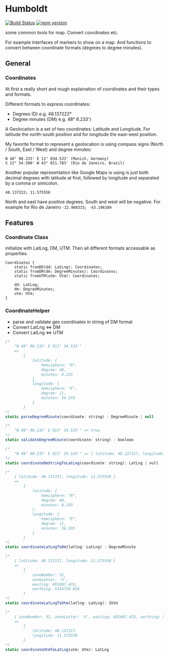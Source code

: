 # Humboldt

[![Build Status](https://travis-ci.org/SBejga/humboldt.svg?branch=master)](https://travis-ci.org/SBejga/humboldt) [![npm version](https://badge.fury.io/js/humboldt.svg)](https://badge.fury.io/js/humboldt)

some common tools for map. Convert coordinates etc.

For example interfaces of markers to show on a map. And functions to convert between coordinate formats (degrees to degree minutes).

## General

### Coordinates

At first a really short and rough explaination of coordinates and their types and formats.

Different formats to express coordinates:

- Degrees (D) e.g. 48.137222°
- Degree minutes (DM) e.g. 48° 8.233')

A Geolocation is a set of two coordinates: Latitude and Longitude.
For latitude the north-south position and for longitude the east-west position.

My favorite format to represent a geolocation is using compass signs (North / South, East / West) and degree minutes:

    N 48° 08.233' E 11° 034.533' (Munich, Germany)
    S 22° 54.500' W 43° 011.783' (Rio de Janeiro, Brazil)

Another popular representation like Google Maps is using is just both decimal degrees with latitude at first, followed by longitude and separated by a comma or simicolon.

    48.137222; 11.575556

North and east have positive degrees. South and west will be negative. For example for Rio de Janeiro `-22.908333; -43.196389`

## Features

### Coordinate Class

initialize with LatLng, DM, UTM. Then all different formats accessable as properties.

```
Coordinates {
    static fromDD(dd: LatLng): Coordinates;
    static fromDM(dm: DegreeMinutes): Coordinates;
    static fromUTM(utm: Utm): Coordinates;

    dd: LatLng;
    dm: DegreeMinutes;
    utm: Utm;
}
```

### CoordinateHelper

- parse and validate geo coordinates in string of DM format
- Convert LatLng <=> DM
- Convert LatLng <=> UTM

```js
/*
    "N 48° 08.233' E 011° 34.533'"
    =>
        {
            latitude: {
                hemisphere: "N",
                degree: 48,
                minutes: 8.233
            },
            longitude: {
                hemisphere: "E",
                degree: 11,
                minutes: 34.533
            }
        }
*/
static parseDegreeMinute(coordinate: string) : DegreeMinute | null

/*
    "N 48° 08.233' E 011° 34.533'" => true
*/
static validateDegreeMinute(coordinate: string) : boolean

/*
    "N 48° 08.233' E 011° 34.533'" => { latitude: 48.137217, longitude: 11.575550 }
*/
static coordinateDmStringToLatLng(coordinate: string): LatLng | null

/*
    { latitude: 48.137217, longitude: 11.575550 }
    =>
        {
            latitude: {
                hemisphere: "N",
                degree: 48,
                minutes: 8.233
            },
            longitude: {
                hemisphere: "E",
                degree: 11,
                minutes: 34.533
            }
        }
*/
static coordinateLatLngToDm(latlng: LatLng) : DegreeMinute

/*
    { latitude: 48.137217, longitude: 11.575550 }
    =>
        {
            zoneNumber: 32,
            zoneLetter: 'U',
            easting: 691607.433,
            northing: 5334759.818
        }
*/
static coordinateLatLngToUtm(latlng: LatLng): IUtm

/*
    { zoneNumber: 32, zoneLetter: 'U', easting: 691607.433, northing: 5334759.818 }
    =>
        {
            latitude: 48.137217,
            longitude: 11.575550
        }
*/
static coordinateUtmToLatLng(utm: Utm): LatLng
```